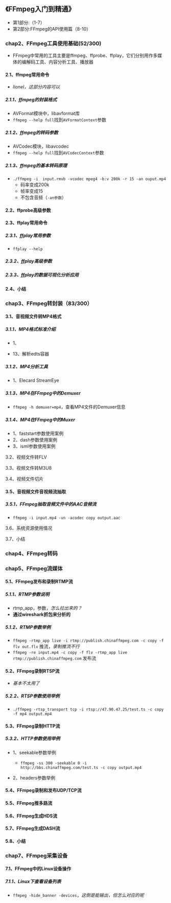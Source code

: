 ## 《FFmpeg入门到精通》

+ 第1部分:（1-7）
+ 第2部分:FFmpeg的API使用篇（8-10）

### chap2、FFmpeg工具使用基础(52/300)

+ FFmpeg中常用的工具主要是ffmpeg、ffprobe、ffplay，它们分别用作多媒体的编解码工具、内容分析工具、播放器

#### 2.1、ffmpeg常用命令

+ *lionel，这部分内容可以*

##### 2.1.1、ffmpeg的封装格式

+ AVFormat模块中，libavformat库
+ `ffmpeg --help full`找到`AVFormatContext`参数

##### 2.1.2、ffmpeg的转码参数

+ AVCodec模块，libavcodec
+ `ffmpeg --help full`找到`AVCodecContext`参数

##### 2.1.3、ffmpeg的基本转码原理

+ `./ffmpeg -i  input.rmvb -vcodec mpeg4 -b:v 200k -r 15 -an ouput.mp4`
  + 码率变成200k
  + 帧率变成15
  + 不包含音频（`-an参数`）

#### 2.2、ffprobe高级参数

#### 2.3、ffplay常用命令

##### 2.3.1、ffplay常用参数

+ `ffplay --help`

##### 2.3.2、ffplay高级参数

##### 2.3.3、ffplay的数据可视化分析应用

#### 2.4、小结

### chap3、FFmpeg转封装（83/300）

#### 3.1、音视频文件转MP4格式

##### 3.1.1、MP4格式标准介绍

+ 1、

+ 13、解析edts容器

##### 3.1.2、MP4分析工具

+ 1、Elecard StreamEye

##### 3.1.3、MP4在FFmpeg中的Demuxer

+ `ffmpeg -h demuxer=mp4`，查看MP4文件的Demuxer信息

##### 3.1.4、MP4在FFmpeg中的Muxer

+ 1、faststart参数使用案例
+ 2、dash参数使用案例
+ 3、isml参数使用案例

3.2、视频文件转FLV

3.3、视频文件转M3U8

3.4、视频文件切片

#### 3.5、音视频文件音视频流抽取

##### 3.5.1、FFmpeg抽取音频文件中的AAC音频流

+ `ffmpeg -i input.mp4 -vn -acodec copy output.aac`

3.6、系统资源使用情况

3.7、小结

### chap4、FFmpeg转码

### chap5、FFmpeg流媒体

#### 5.1、FFmpeg发布和录制RTMP流

##### 5.1.1、RTMP参数说明

+ rtmp_app，参数，*怎么拉出来的？*
+ **通过wireshark抓包来分析的**

##### 5.1.2、RTMP参数举例

+ `ffmpeg -rtmp_app live -i rtmp://publish.chinaffmpeg.com -c copy -f flv out.flv` 推流，*录制推流不行*
+ `ffmpeg -re input.mp4 -c copy -f flv -rtmp_app live rtmp://publish.chinaffmpeg.com` 发布流

#### 5.2、FFmpeg录制RTSP流

+ *基本不太用了*

##### 5.2.2、RTSP参数使用举例

+ `./ffmpeg -rtsp_transport tcp -i rtsp://47.90.47.25/test.ts -c copy -f mp4 output.mp4`

#### 5.3、FFmpeg录制HTTP流

##### 5.3.2、HTTP参数使用举例

+ 1、seekable参数举例
  + `ffmpeg -ss 300 -seekable 0 -i http://bbs.chinaffmpeg.com/test.ts -c copy output.mp4`

+ 2、headers参数举例

#### 5.4、FFmpeg录制和发布UDP/TCP流

#### 5.5、FFmpeg推多路流

#### 5.6、FFmpeg生成HDS流

#### 5.7、FFmpeg生成DASH流

#### 5.8、小结

### chap7、FFmpeg采集设备

#### 7.1、FFmpeg中的Linux设备操作

##### 7.1.1、Linux下查看设备列表

+ `ffmpeg -hide_banner -devices`，*这倒是能输出，但怎么对应的呢*